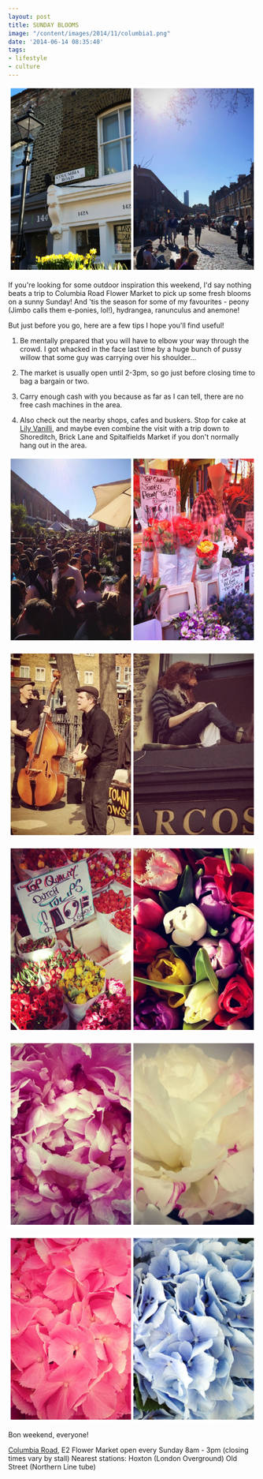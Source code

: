 ```yaml
---
layout: post
title: SUNDAY BLOOMS
image: "/content/images/2014/11/columbia1.png"
date: '2014-06-14 08:35:40'
tags:
- lifestyle
- culture
---
```


![](/content/images/2014/Jun/columbia1.png)

If you're looking for some outdoor inspiration this weekend, I'd say nothing beats a trip to Columbia Road Flower Market to pick up some fresh blooms on a sunny Sunday! And 'tis the season for some of my favourites - peony (Jimbo calls them e-ponies, lol!), hydrangea, ranunculus and anemone!

But just before you go, here are a few tips I hope you'll find useful!

1) Be mentally prepared that you will have to elbow your way through the crowd. I got whacked in the face last time by a huge bunch of pussy willow that some guy was carrying over his shoulder...

2) The market is usually open until 2-3pm, so go just before closing time to bag a bargain or two.

3) Carry enough cash with you because as far as I can tell, there are no free cash machines in the area.

4) Also check out the nearby shops, cafes and buskers. Stop for cake at <a href="http://www.lilyvanilli.com/the-bakery/" target="_blank">Lily Vanilli</a>, and maybe even combine the visit with a trip down to Shoreditch, Brick Lane and Spitalfields Market if you don't normally hang out in the area.

![](/content/images/2014/Jun/columbia2.png)

![](/content/images/2014/Jun/buskers1.png)

![](/content/images/2014/Jun/tulips2.png)

![](/content/images/2014/Jun/peonies.png)

![](/content/images/2014/Jun/hydrangea1.png)

Bon weekend, everyone!

<a href="http://www.columbiaroad.info/" target="_blank">Columbia Road</a>, E2
Flower Market open every Sunday 8am - 3pm (closing times vary by stall)
Nearest stations:
Hoxton (London Overground)
Old Street (Northern Line tube)